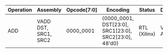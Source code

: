 
| Operation | Assembly                 | Opcode[7:0] | Encoding                                                  | Status          | Description     |
|-----------|--------------------------|-------------|-----------------------------------------------------------|-----------------|-----------------|
| ADD       | VADD DST, SRC1, SRC2     | 0000_0001   | {0000_0001, DST[23:0], SRC1[23:0], SRC2[23:0], 48'd0}     | RTL (Xilinx)    | Vector Addition |
